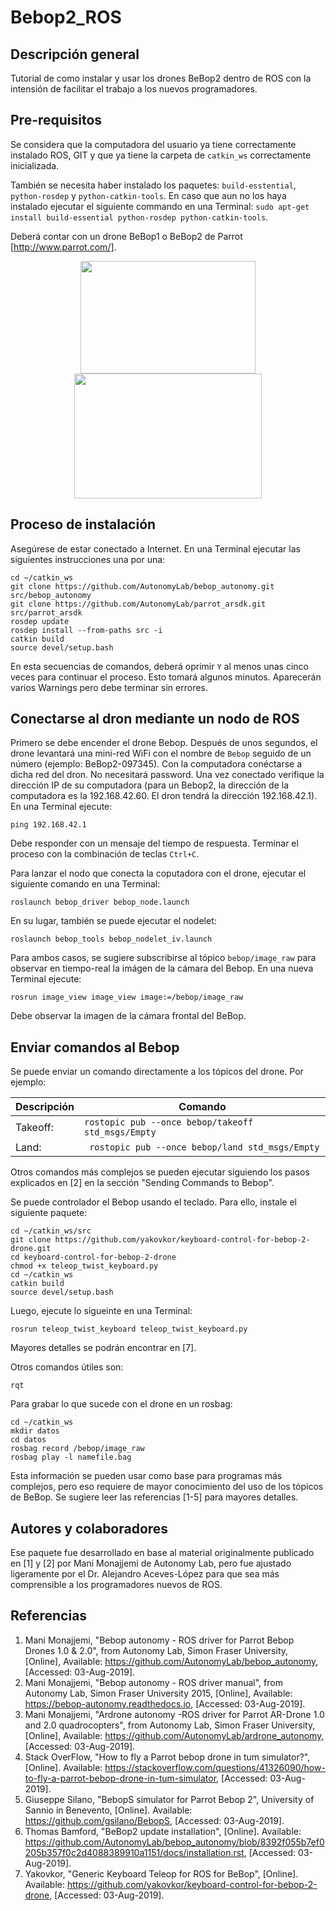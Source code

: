 # Bebop2_ROS

## Descripción general
Tutorial de como instalar y usar los drones BeBop2 dentro de ROS con la intensión de facilitar el trabajo a los nuevos programadores.

## Pre-requisitos
Se considera que la computadora del usuario ya tiene correctamente instalado ROS, GIT y que ya tiene la carpeta de `catkin_ws` correctamente inicializada.

También se necesita haber instalado los paquetes: ```build-esstential```, ```python-rosdep``` y  ```python-catkin-tools```. En caso que aun no los haya instalado ejecutar el siguiente commando en una Terminal: ```sudo apt-get install build-essential python-rosdep python-catkin-tools```.

Deberá contar con un drone BeBop1 o BeBop2 de Parrot [http://www.parrot.com/].
<p align="center">
  <img width="280" height="180" src="http://wiki.ros.org/bebop_autonomy?action=AttachFile&do=get&target=bebop_1.jpg">
  <img width="300" height="200" src="https://www.parrot.com/files/s3fs-public/styles/product_teaser_display/public/ps/3495-large-parrot-3495jpg.jpg?itok=TGE8SI4T">
</p>

## Proceso de instalación
Asegúrese de estar conectado a Internet. En una Terminal ejecutar las siguientes instrucciones una por una:
```
cd ~/catkin_ws
git clone https://github.com/AutonomyLab/bebop_autonomy.git src/bebop_autonomy
git clone https://github.com/AutonomyLab/parrot_arsdk.git src/parrot_arsdk
rosdep update
rosdep install --from-paths src -i
catkin build
source devel/setup.bash
```
En esta secuencias de comandos, deberá oprimir ```Y``` al menos unas cinco veces para continuar el proceso. Esto tomará algunos minutos. Aparecerán varios Warnings pero debe terminar sin errores.

## Conectarse al dron mediante un nodo de ROS
Primero se debe encender el drone Bebop. Después de unos segundos, el drone levantará una mini-red WiFi con el nombre de ```Bebop``` seguido de un número (ejemplo: BeBop2-097345). Con la computadora conéctarse a dicha red del dron. No necesitará password. Una vez conectado verifique la dirección IP de su computadora (para un Bebop2, la dirección de la computadora es la 192.168.42.60. El dron tendrá la dirección 192.168.42.1). En una Terminal ejecute:
```
ping 192.168.42.1
```
Debe responder con un mensaje del tiempo de respuesta. Terminar el proceso con la combinación de teclas ```Ctrl+C```.

Para lanzar el nodo que conecta la coputadora con el drone, ejecutar el siguiente comando en una Terminal:
```
roslaunch bebop_driver bebop_node.launch
```
En su lugar, también se puede ejecutar el nodelet:
```
roslaunch bebop_tools bebop_nodelet_iv.launch
```
Para ambos casos, se sugiere subscribirse al tópico ```bebop/image_raw``` para observar en tiempo-real la imágen de la cámara del Bebop. En una nueva Terminal ejecute:
```
rosrun image_view image_view image:=/bebop/image_raw
``` 
Debe observar la imagen de la cámara frontal del BeBop.

## Enviar comandos al Bebop
Se puede enviar un comando directamente a los tópicos del drone. Por ejemplo:

| Descripción | Comando |
| --- | --- |
| Takeoff: | ``` rostopic pub --once bebop/takeoff std_msgs/Empty ```|
| Land: | ``` rostopic pub --once bebop/land std_msgs/Empty```|

Otros comandos más complejos se pueden ejecutar siguiendo los pasos explicados en [2] en la sección "Sending Commands to Bebop".

Se puede controlador el Bebop usando el teclado. Para ello, instale el siguiente paquete:
```
cd ~/catkin_ws/src
git clone https://github.com/yakovkor/keyboard-control-for-bebop-2-drone.git
cd keyboard-control-for-bebop-2-drone
chmod +x teleop_twist_keyboard.py
cd ~/catkin_ws
catkin build
source devel/setup.bash
```
Luego, ejecute lo sigueinte en una Terminal:
```
rosrun teleop_twist_keyboard teleop_twist_keyboard.py
```
Mayores detalles se podrán encontrar en [7].
    
Otros comandos útiles son:
```
rqt
```
    
Para grabar lo que sucede con el drone en un rosbag:
```
cd ~/catkin_ws
mkdir datos
cd datos
rosbag record /bebop/image_raw
rosbag play -l namefile.bag
```


Esta información se pueden usar como base para programas más complejos, pero eso requiere de mayor conocimiento del uso de los tópicos de BeBop. Se sugiere leer las referencias [1-5] para mayores detalles.

## Autores y colaboradores
Ese paquete fue desarrollado en base al material originalmente publicado en [1] y [2] por Mani Monajjemi de Autonomy Lab, pero fue ajustado ligeramente por el Dr. Alejandro Aceves-López para que sea más comprensible a los programadores nuevos de ROS.

## Referencias
1.  Mani Monajjemi, "Bebop autonomy - ROS driver for Parrot Bebop Drones 1.0 & 2.0", from Autonomy Lab, Simon Fraser University, [Online], Available: https://github.com/AutonomyLab/bebop_autonomy, [Accessed: 03-Aug-2019].
2. Mani Monajjemi, "Bebop autonomy - ROS driver manual", from Autonomy Lab, Simon Fraser University 2015, [Online], Available: https://bebop-autonomy.readthedocs.io, [Accessed: 03-Aug-2019].
3. Mani Monajjemi, "Ardrone autonomy -ROS driver for Parrot AR-Drone 1.0 and 2.0 quadrocopters", from Autonomy Lab, Simon Fraser University, [Online], Available: https://github.com/AutonomyLab/ardrone_autonomy, [Accessed: 03-Aug-2019].
4. Stack OverFlow, "How to fly a Parrot bebop drone in tum simulator?", [Online]. Available: https://stackoverflow.com/questions/41326090/how-to-fly-a-parrot-bebop-drone-in-tum-simulator, [Accessed: 03-Aug-2019].
5. Giuseppe Silano, "BebopS simulator for Parrot Bebop 2", University of Sannio in Benevento, [Online]. Available: https://github.com/gsilano/BebopS, [Accessed: 03-Aug-2019].
6. Thomas Bamford, "BeBop2 update installation", [Online]. Available: https://github.com/AutonomyLab/bebop_autonomy/blob/8392f055b7ef0205b357f0c2d4088389910a1151/docs/installation.rst, [Accessed: 03-Aug-2019].
7. Yakovkor, "Generic Keyboard Teleop for ROS for BeBop", [Online]. Available: https://github.com/yakovkor/keyboard-control-for-bebop-2-drone, [Accessed: 03-Aug-2019].
